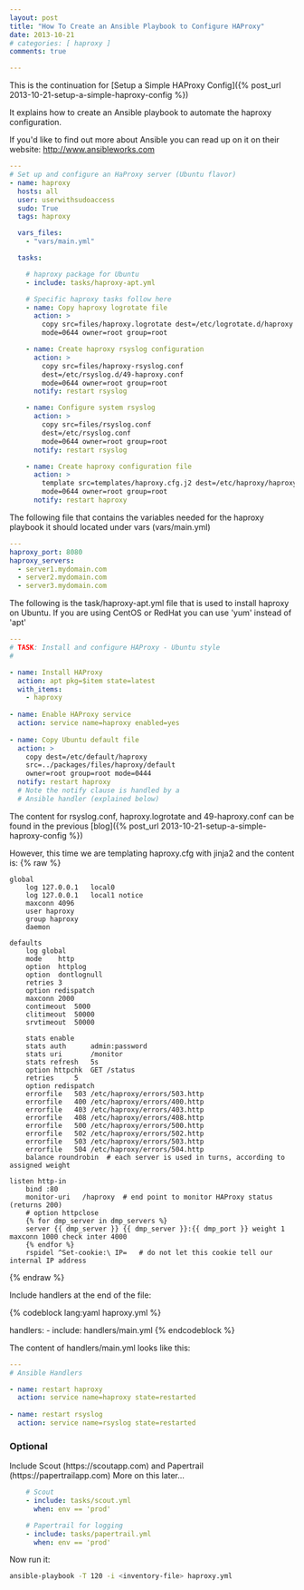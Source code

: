 ```yaml
---
layout: post
title: "How To Create an Ansible Playbook to Configure HAProxy"
date: 2013-10-21
# categories: [ haproxy ]
comments: true

---
```


This is the continuation for
[Setup a Simple HAProxy Config]({% post_url 2013-10-21-setup-a-simple-haproxy-config %})

It explains how to create an Ansible playbook to automate the haproxy
configuration.


If you'd like to find out more about Ansible you can read up on it on
their website: http://www.ansibleworks.com

``` yaml haproxy.yml
---
# Set up and configure an HaProxy server (Ubuntu flavor)
- name: haproxy
  hosts: all
  user: userwithsudoaccess
  sudo: True
  tags: haproxy

  vars_files:
    - "vars/main.yml"

  tasks:

    # haproxy package for Ubuntu
    - include: tasks/haproxy-apt.yml

    # Specific haproxy tasks follow here
    - name: Copy haproxy logrotate file
      action: >
        copy src=files/haproxy.logrotate dest=/etc/logrotate.d/haproxy
        mode=0644 owner=root group=root

    - name: Create haproxy rsyslog configuration
      action: >
        copy src=files/haproxy-rsyslog.conf
        dest=/etc/rsyslog.d/49-haproxy.conf
        mode=0644 owner=root group=root
      notify: restart rsyslog

    - name: Configure system rsyslog
      action: >
        copy src=files/rsyslog.conf
        dest=/etc/rsyslog.conf
        mode=0644 owner=root group=root
      notify: restart rsyslog

    - name: Create haproxy configuration file
      action: >
        template src=templates/haproxy.cfg.j2 dest=/etc/haproxy/haproxy.cfg
        mode=0644 owner=root group=root
      notify: restart haproxy

```


The following file that contains the variables needed for the haproxy playbook
it should located under vars (vars/main.yml)

``` yaml vars/main.yml
---
haproxy_port: 8080
haproxy_servers:
  - server1.mydomain.com
  - server2.mydomain.com
  - server3.mydomain.com

```

The following is the task/haproxy-apt.yml file that is used to
install haproxy on Ubuntu. If you are using CentOS or RedHat
you can use 'yum' instead of 'apt'

``` yaml tasks/haproxy-apt.yml
---
# TASK: Install and configure HAProxy - Ubuntu style
#

- name: Install HAProxy
  action: apt pkg=$item state=latest
  with_items:
    - haproxy
  
- name: Enable HAProxy service
  action: service name=haproxy enabled=yes
  
- name: Copy Ubuntu default file
  action: >
    copy dest=/etc/default/haproxy
    src=../packages/files/haproxy/default
    owner=root group=root mode=0444
  notify: restart haproxy
  # Note the notify clause is handled by a
  # Ansible handler (explained below)
```

The content for rsyslog.conf, haproxy.logrotate and 49-haproxy.conf can
be found in the previous
[blog]({% post_url 2013-10-21-setup-a-simple-haproxy-config %})

However, this time we are templating haproxy.cfg with jinja2 and the content is:
{% raw %}
``` jinja haproxy.cfg.j2
global
	log 127.0.0.1	local0
	log 127.0.0.1	local1 notice
	maxconn 4096
	user haproxy
	group haproxy
	daemon

defaults
	log	global
	mode	http
	option	httplog
	option	dontlognull
	retries	3
	option redispatch
	maxconn	2000
	contimeout	5000
	clitimeout	50000
	srvtimeout	50000

	stats enable
	stats auth		admin:password
	stats uri		/monitor
	stats refresh	5s
	option httpchk	GET /status
	retries		5
	option redispatch
	errorfile	503	/etc/haproxy/errors/503.http
	errorfile	400	/etc/haproxy/errors/400.http
	errorfile	403	/etc/haproxy/errors/403.http
	errorfile	408	/etc/haproxy/errors/408.http
	errorfile	500	/etc/haproxy/errors/500.http
	errorfile	502	/etc/haproxy/errors/502.http
	errorfile	503	/etc/haproxy/errors/503.http
	errorfile	504	/etc/haproxy/errors/504.http
	balance roundrobin	# each server is used in turns, according to assigned weight

listen http-in
	bind :80
	monitor-uri   /haproxy  # end point to monitor HAProxy status (returns 200)
	# option httpclose
	{% for dmp_server in dmp_servers %}
	server {{ dmp_server }} {{ dmp_server }}:{{ dmp_port }} weight 1 maxconn 1000 check inter 4000
	{% endfor %}
	rspidel ^Set-cookie:\ IP=	# do not let this cookie tell our internal IP address
```
{% endraw %}

Include handlers at the end of the file:

{% codeblock lang:yaml haproxy.yml %}

  handlers:
    - include: handlers/main.yml
{% endcodeblock %}

The content of handlers/main.yml looks like this:

``` yaml handlers/main.yml
---
# Ansible Handlers

- name: restart haproxy
  action: service name=haproxy state=restarted
  
- name: restart rsyslog
  action: service name=rsyslog state=restarted
```

<h3>Optional</h3>
Include Scout (https://scoutapp.com) and Papertrail (https://papertrailapp.com)
More on this later...

``` yaml haproxy.yml
    # Scout
    - include: tasks/scout.yml
      when: env == 'prod'

    # Papertrail for logging
    - include: tasks/papertrail.yml
      when: env == 'prod'

```

Now run it:

``` bash
ansible-playbook -T 120 -i <inventory-file> haproxy.yml
```
